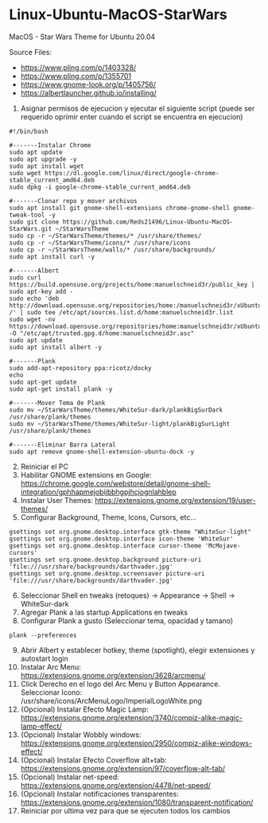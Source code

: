 # Linux-Ubuntu-MacOS-StarWars
MacOS - Star Wars Theme for Ubuntu 20.04

Source Files:
- https://www.pling.com/p/1403328/
- https://www.pling.com/p/1355701
- https://www.gnome-look.org/p/1405756/
- https://albertlauncher.github.io/installing/


1. Asignar permisos de ejecucion y ejecutar el siguiente script (puede ser requerido oprimir enter cuando el script se encuentra en ejecucion)
 
```
#!/bin/bash

#-------Instalar Chrome
sudo apt update
sudo apt upgrade -y
sudo apt install wget
sudo wget https://dl.google.com/linux/direct/google-chrome-stable_current_amd64.deb
sudo dpkg -i google-chrome-stable_current_amd64.deb

#-------Clonar repo y mover archivos
sudo apt install git gnome-shell-extensions chrome-gnome-shell gnome-tweak-tool -y
sudo git clone https://github.com/Reds21496/Linux-Ubuntu-MacOS-StarWars.git ~/StarWarsTheme
sudo cp -r ~/StarWarsTheme/themes/* /usr/share/themes/
sudo cp -r ~/StarWarsTheme/icons/* /usr/share/icons
sudo cp -r ~/StarWarsTheme/walls/* /usr/share/backgrounds/
sudo apt install curl -y

#-------Albert
sudo curl https://build.opensuse.org/projects/home:manuelschneid3r/public_key | sudo apt-key add -
sudo echo 'deb http://download.opensuse.org/repositories/home:/manuelschneid3r/xUbuntu_20.04/ /' | sudo tee /etc/apt/sources.list.d/home:manuelschneid3r.list
sudo wget -nv https://download.opensuse.org/repositories/home:manuelschneid3r/xUbuntu_20.04/Release.key -O "/etc/apt/trusted.gpg.d/home:manuelschneid3r.asc"
sudo apt update
sudo apt install albert -y

#-------Plank
sudo add-apt-repository ppa:ricotz/docky
echo
sudo apt-get update
sudo apt-get install plank -y

#-------Mover Tema de Plank
sudo mv ~/StarWarsTheme/themes/WhiteSur-dark/plankBigSurDark /usr/share/plank/themes
sudo mv ~/StarWarsTheme/themes/WhiteSur-light/plankBigSurLight /usr/share/plank/themes

#-------Eliminar Barra Lateral
sudo apt remove gnome-shell-extension-ubuntu-dock -y
```

2. Reiniciar el PC
3. Habilitar GNOME extensions en Google: https://chrome.google.com/webstore/detail/gnome-shell-integration/gphhapmejobijbbhgpjhcjognlahblep
4. Instalar User Themes: https://extensions.gnome.org/extension/19/user-themes/
5. Configurar Background, Theme, Icons, Cursors, etc...
```
gsettings set org.gnome.desktop.interface gtk-theme "WhiteSur-light"
gsettings set org.gnome.desktop.interface icon-theme 'WhiteSur'
gsettings set org.gnome.desktop.interface cursor-theme 'McMojave-cursors'
gsettings set org.gnome.desktop.background picture-uri 'file:///usr/share/backgrounds/darthvader.jpg'
gsettings set org.gnome.desktop.screensaver picture-uri 'file:///usr/share/backgrounds/darthvader.jpg'
```
6. Seleccionar Shell en tweaks (retoques) -> Appearance -> Shell -> WhiteSur-dark
7. Agregar Plank a las startup Applications en tweaks
8. Configurar Plank a gusto (Seleccionar tema, opacidad y tamano)
```
plank --preferences
```

9. Abrir Albert y establecer hotkey, theme (spotlight), elegir extensiones y autostart login
10. Instalar Arc Menu: https://extensions.gnome.org/extension/3628/arcmenu/
11. Click Derecho en el logo del Arc Menu y Button Appearance. Seleccionar Icono: /usr/share/icons/ArcMenuLogo/ImperialLogoWhite.png
12. (Opcional) Instalar Efecto Magic Lamp: https://extensions.gnome.org/extension/3740/compiz-alike-magic-lamp-effect/
13. (Opcional) Instalar Wobbly windows: https://extensions.gnome.org/extension/2950/compiz-alike-windows-effect/
14. (Opcional) Instalar Efecto Coverflow alt+tab: https://extensions.gnome.org/extension/97/coverflow-alt-tab/
15. (Opcional) Instalar net-speed: https://extensions.gnome.org/extension/4478/net-speed/
16. (Opcional) Instalar notificaciones transparentes: https://extensions.gnome.org/extension/1080/transparent-notification/
17. Reiniciar por ultima vez para que se ejecuten todos los cambios
